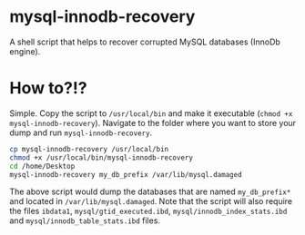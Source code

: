 # mysql-innodb-recovery
A shell script that helps to recover corrupted MySQL databases (InnoDb engine).

# How to?!?
Simple. Copy the script to `/usr/local/bin` and make it executable (`chmod +x mysql-innodb-recovery`). Navigate to the folder where you want to store your dump and run `mysql-innodb-recovery`. 
```bash
cp mysql-innodb-recovery /usr/local/bin
chmod +x /usr/local/bin/mysql-innodb-recovery
cd /home/Desktop
mysql-innodb-recovery my_db_prefix /var/lib/mysql.damaged
```
The above script would dump the databases that are named `my_db_prefix*` and located in `/var/lib/mysql.damaged`. Note that the script will also require the files `ibdata1`, `mysql/gtid_executed.ibd`, `mysql/innodb_index_stats.ibd` and `mysql/innodb_table_stats.ibd` files. 

